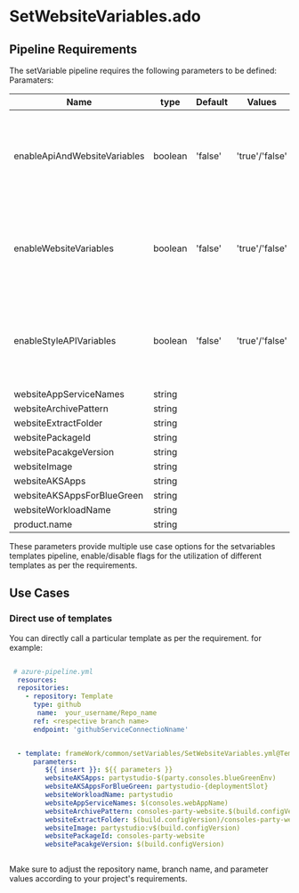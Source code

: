 # SetWebsiteVariables.ado


## Pipeline Requirements

The setVariable pipeline requires the following parameters to be defined:
Paramaters:


| Name  | type | Default | Values | Opional/Required | Comments |
| ------------- | ------------- | ------------- | ------------- | ------------- | ------------- |
| enableApiAndWebsiteVariables | boolean | 'false' | 'true'/'false' | Required | This is a Boolean value to define whether to use this template or not  |
| enableWebsiteVariables | boolean | 'false' | 'true'/'false' | Required | This is a Boolean value to define whether to use this template or not  |
| enableStyleAPIVariables  | boolean | 'false' | 'true'/'false' | Required | This is a Boolean value to define whether to use this template or not  |
| websiteAppServiceNames | string | | | Optional | |
| websiteArchivePattern | string | | | Optional | |
| websiteExtractFolder | string | | | Optional | |
| websitePackageId | string | | | Optional | |
| websitePacakgeVersion | string | | | Optional | |
| websiteImage | string | | | Optional | |
| websiteAKSApps | string | | | Optional | |
| websiteAKSAppsForBlueGreen | string | | | Optional | |
| websiteWorkloadName | string | | | Optional | |
| product.name | string | | | Required | |

  These parameters provide multiple use case options for the setvariables templates pipeline, enable/disable flags for the utilization of different templates as per the requirements.


## Use Cases



### Direct use of templates

You can directly call a particular template as per the requirement. for example: 

```yaml

 # azure-pipeline.yml
  resources:
  repositories:
    - repository: Template
      type: github
       name:  your_username/Repo_name
      ref: <respective branch name>
      endpoint: 'githubServiceConnectioNname'


  - template: frameWork/common/setVariables/SetWebsiteVariables.yml@Template
      parameters:
         ${{ insert }}: ${{ parameters }}
         websiteAKSApps: partystudio-$(party.consoles.blueGreenEnv)
         websiteAKSAppsForBlueGreen: partystudio-{deploymentSlot}
         websiteWorkloadName: partystudio
         websiteAppServiceNames: $(consoles.webAppName)
         websiteArchivePattern: consoles-party-website.$(build.configVersion).*
         websiteExtractFolder: $(build.configVersion)/consoles-party-website
         websiteImage: partystudio:v$(build.configVersion)
         websitePackageId: consoles-party-website
         websitePacakgeVersion: $(build.configVersion)



  ```

Make sure to adjust the repository name, branch name, and parameter values according to your project's requirements.

